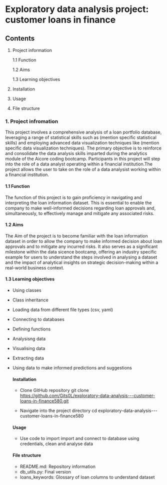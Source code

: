 # Exploratory data analysis project: customer loans in finance
## Contents 
1. Project information
   
    1.1 Function
   
     1.2 Aims
   
     1.3 Learning objectives
     
3. Installation
4. Usage
5. File structure

### 1. Project infromation 
This project involves a comprehensive analysis of a loan portfolio database, leveraging a range of statistical skills such as (mention specific statistical skills) and employing advanced data visualization techniques like (mention specific data visualization techniques). The primary objective is to reinforce and consolidate the data analysis skills imparted during the analytics module of the Aicore coding bootcamp. Participants in this project will step into the role of a data analyst operating within a financial institution.The project allows the user to take on the role of a data analysist working within a financial institution. 

#### 1.1 Function 
The function of this project is to gain proficiency in navigating and interpreting the loan information dataset. This is essential to enable the company to make well-informed decisions regarding loan approvals and, simultaneously, to effectively manage and mitigate any associated risks. 

#### 1.2 Aims
The Aim of the project is to become familiar with the loan information dataset in order to allow the company to make informed decision about loan approvals and to mitigate any incurred risks. It also serves as a significant milestone within the data sicence bootcamp, offering an industry specific example for users to understand the steps involved in analysing a dataset and the impact of analytical insights on strategic decision-making within a real-world business context.

#### 1.3 Learning objectives
- Using classes
- Class inheritance
- Loading data from different file types (csv, yaml)
- Connecting to databases 
- Defining functions
- Analysisng data
- Visualising data
- Extracting data
- Using data to make informed predictions and suggestions

  #### Installation
  - Clone GitHub repository git clone https://github.com/Gits0L/exploratory-data-analysis---customer-loans-in-finance580.git

  - Navigate into the project directory cd exploratory-data-analysis---customer-loans-in-finance580

  #### Usage

  - Use code to import import and connect to database using credentials, clean and analyse data 

  #### File structure
  - README.md: Repository information 
  - db_utils.py: Final version 
  - loans_keywords: Glossary of loan columns to understand dataset
 




